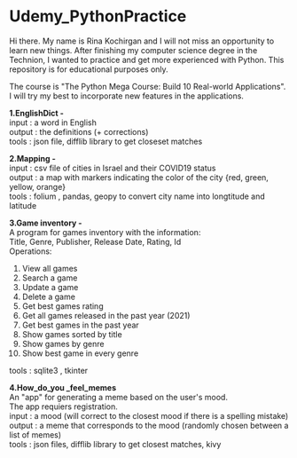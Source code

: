 # Udemy_PythonPractice
Hi there.
My name is Rina Kochirgan and I will not miss an opportunity to learn new things.
After finishing my computer science degree in the Technion, I wanted to practice and get more experienced with Python.
This repository is for educational purposes only.

The course is "The Python Mega Course: Build 10 Real-world Applications".<br>
I will try my best to incorporate new features in the applications.

<b>1.EnglishDict - </b><br>
input : a word in English <br>
output : the definitions (+ corrections)<br>
tools :  json file, difflib library to get closeset matches<br>

<b>2.Mapping - </b><br>
input : csv file of cities in Israel and their COVID19 status<br>
output : a map with markers indicating the color of the city {red, green, yellow, orange}<br>
tools : folium , pandas, geopy to convert city name into longtitude and latitude

<b>3.Game inventory - </b><br>
A program for games inventory with the information:<br>
Title, Genre, Publisher, Release Date, Rating, Id<br>
Operations:<br>
1. View all games<br>
2. Search a game <br>
3. Update a game<br>
4. Delete a game<br>
5. Get best games rating<br>
6. Get all games released in the past year (2021)<br>
7. Get best games in the past year<br>
8. Show games sorted by title<br>
9. Show games by genre<br>
10. Show best game in every genre<br>

tools : sqlite3 , tkinter

<b>4.How_do_you _feel_memes</b><br>
An "app" for generating a meme based on the user's mood.<br>
The app requiers registration.<br>
input : a mood (will correct to the closest mood if there is a spelling mistake)<br>
output : a meme that corresponds to the mood (randomly chosen between a list of memes)<br>
tools : json files, difflib library to get closest matches, kivy <br>


